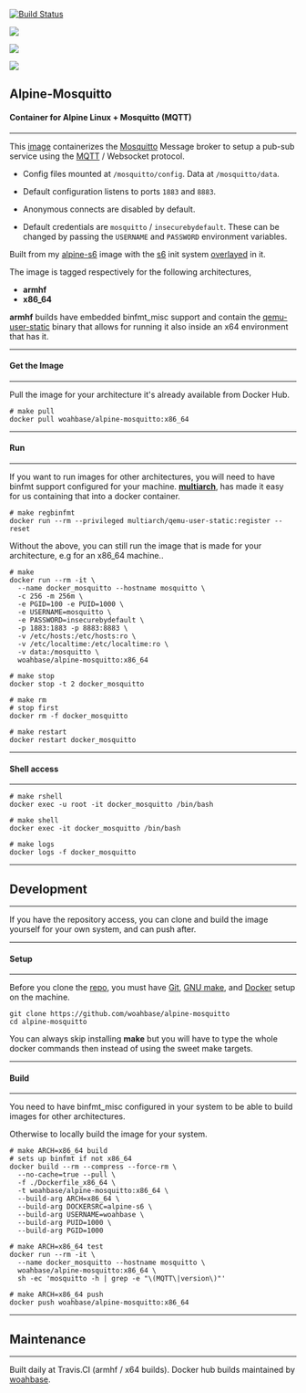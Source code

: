 [![Build Status](https://travis-ci.org/woahbase/alpine-mosquitto.svg?branch=master)](https://travis-ci.org/woahbase/alpine-mosquitto)

[![](https://images.microbadger.com/badges/image/woahbase/alpine-mosquitto.svg)](https://microbadger.com/images/woahbase/alpine-mosquitto)

[![](https://images.microbadger.com/badges/commit/woahbase/alpine-mosquitto.svg)](https://microbadger.com/images/woahsbase/alpine-mosquitto)

[![](https://images.microbadger.com/badges/version/woahbase/alpine-mosquitto.svg)](https://microbadger.com/images/woahbase/alpine-mosquitto)

## Alpine-Mosquitto
#### Container for Alpine Linux + Mosquitto (MQTT)

---

This [image][8] containerizes the [Mosquitto][12] Message broker
to setup a pub-sub service using the [MQTT][13] / Websocket protocol.

* Config files mounted at `/mosquitto/config`.  Data at `/mosquitto/data`.

* Default configuration listens to ports `1883` and `8883`.

* Anonymous connects are disabled by default.

* Default credentials are `mosquitto` / `insecurebydefault`. These
  can be changed by passing the `USERNAME` and `PASSWORD`
  environment variables.

Built from my [alpine-s6][9] image with the [s6][10] init system
[overlayed][11] in it.

The image is tagged respectively for the following architectures,
* **armhf**
* **x86_64**

**armhf** builds have embedded binfmt_misc support and contain the
[qemu-user-static][5] binary that allows for running it also inside
an x64 environment that has it.

---
#### Get the Image
---

Pull the image for your architecture it's already available from
Docker Hub.

```
# make pull
docker pull woahbase/alpine-mosquitto:x86_64

```

---
#### Run
---

If you want to run images for other architectures, you will need
to have binfmt support configured for your machine. [**multiarch**][4],
has made it easy for us containing that into a docker container.

```
# make regbinfmt
docker run --rm --privileged multiarch/qemu-user-static:register --reset

```
Without the above, you can still run the image that is made for your
architecture, e.g for an x86_64 machine..

```
# make
docker run --rm -it \
  --name docker_mosquitto --hostname mosquitto \
  -c 256 -m 256m \
  -e PGID=100 -e PUID=1000 \
  -e USERNAME=mosquitto \
  -e PASSWORD=insecurebydefault \
  -p 1883:1883 -p 8883:8883 \
  -v /etc/hosts:/etc/hosts:ro \
  -v /etc/localtime:/etc/localtime:ro \
  -v data:/mosquitto \
  woahbase/alpine-mosquitto:x86_64

# make stop
docker stop -t 2 docker_mosquitto

# make rm
# stop first
docker rm -f docker_mosquitto

# make restart
docker restart docker_mosquitto

```

---
#### Shell access
---

```
# make rshell
docker exec -u root -it docker_mosquitto /bin/bash

# make shell
docker exec -it docker_mosquitto /bin/bash

# make logs
docker logs -f docker_mosquitto

```

---
## Development
---

If you have the repository access, you can clone and
build the image yourself for your own system, and can push after.

---
#### Setup
---

Before you clone the [repo][7], you must have [Git][1], [GNU make][2],
and [Docker][3] setup on the machine.

```
git clone https://github.com/woahbase/alpine-mosquitto
cd alpine-mosquitto

```
You can always skip installing **make** but you will have to
type the whole docker commands then instead of using the sweet
make targets.

---
#### Build
---

You need to have binfmt_misc configured in your system to be able
to build images for other architectures.

Otherwise to locally build the image for your system.

```
# make ARCH=x86_64 build
# sets up binfmt if not x86_64
docker build --rm --compress --force-rm \
  --no-cache=true --pull \
  -f ./Dockerfile_x86_64 \
  -t woahbase/alpine-mosquitto:x86_64 \
  --build-arg ARCH=x86_64 \
  --build-arg DOCKERSRC=alpine-s6 \
  --build-arg USERNAME=woahbase \
  --build-arg PUID=1000 \
  --build-arg PGID=1000

# make ARCH=x86_64 test
docker run --rm -it \
  --name docker_mosquitto --hostname mosquitto \
  woahbase/alpine-mosquitto:x86_64 \
  sh -ec 'mosquitto -h | grep -e "\(MQTT\|version\)"'

# make ARCH=x86_64 push
docker push woahbase/alpine-mosquitto:x86_64

```

---
## Maintenance
---

Built daily at Travis.CI (armhf / x64 builds). Docker hub builds maintained by [woahbase][6].

[1]: https://git-scm.com
[2]: https://www.gnu.org/software/make/
[3]: https://www.docker.com
[4]: https://hub.docker.com/r/multiarch/qemu-user-static/
[5]: https://github.com/multiarch/qemu-user-static/releases/
[6]: https://hub.docker.com/u/woahbase

[7]: https://github.com/woahbase/alpine-mosquitto
[8]: https://hub.docker.com/r/woahbase/alpine-mosquitto
[9]: https://hub.docker.com/r/woahbase/alpine-s6

[10]: https://skarnet.org/software/s6/
[11]: https://github.com/just-containers/s6-overlay
[12]: https://mosquitto.org/
[13]: http://mqtt.org/
